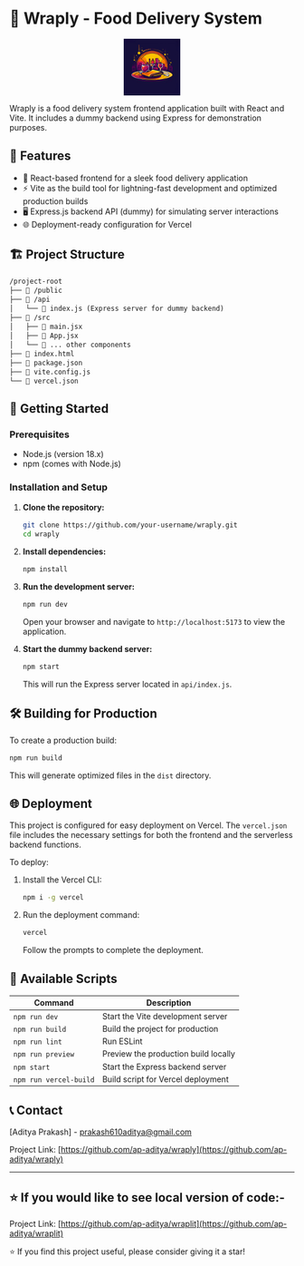 # 🍔 Wraply - Food Delivery System

<img src="/public/logo.jpg" alt="Wraply Logo" width="100" height="100" style="display: block; margin: auto;"/>

Wraply is a food delivery system frontend application built with React and Vite. It includes a dummy backend using Express for demonstration purposes.

## 🌟 Features

- 🚀 React-based frontend for a sleek food delivery application
- ⚡ Vite as the build tool for lightning-fast development and optimized production builds
- 🖥️ Express.js backend API (dummy) for simulating server interactions
- 🌐 Deployment-ready configuration for Vercel

## 🏗️ Project Structure

```
/project-root
├── 📂 /public
├── 📂 /api
│   └── 📄 index.js (Express server for dummy backend)
├── 📂 /src
│   ├── 📄 main.jsx
│   ├── 📄 App.jsx
│   └── 📂 ... other components
├── 📄 index.html
├── 📄 package.json
├── 📄 vite.config.js
└── 📄 vercel.json
```

## 🚀 Getting Started

### Prerequisites

- Node.js (version 18.x)
- npm (comes with Node.js)

### Installation and Setup

1. **Clone the repository:**
   ```bash
   git clone https://github.com/your-username/wraply.git
   cd wraply
   ```

2. **Install dependencies:**
   ```bash
   npm install
   ```

3. **Run the development server:**
   ```bash
   npm run dev
   ```
   Open your browser and navigate to `http://localhost:5173` to view the application.

4. **Start the dummy backend server:**
   ```bash
   npm start
   ```
   This will run the Express server located in `api/index.js`.

## 🛠️ Building for Production

To create a production build:

```bash
npm run build
```

This will generate optimized files in the `dist` directory.

## 🌐 Deployment

This project is configured for easy deployment on Vercel. The `vercel.json` file includes the necessary settings for both the frontend and the serverless backend functions.

To deploy:

1. Install the Vercel CLI:
   ```bash
   npm i -g vercel
   ```
2. Run the deployment command:
   ```bash
   vercel
   ```
   Follow the prompts to complete the deployment.

## 📜 Available Scripts

| Command | Description |
|---------|-------------|
| `npm run dev` | Start the Vite development server |
| `npm run build` | Build the project for production |
| `npm run lint` | Run ESLint |
| `npm run preview` | Preview the production build locally |
| `npm start` | Start the Express backend server |
| `npm run vercel-build` | Build script for Vercel deployment |


## 📞 Contact

[Aditya Prakash]  - prakash610aditya@gmail.com

Project Link: [https://github.com/ap-aditya/wraply](https://github.com/ap-aditya/wraply)

---

## ⭐️ If you would like to see local version of code:-
Project Link: [https://github.com/ap-aditya/wraplit](https://github.com/ap-aditya/wraplit)

⭐️ If you find this project useful, please consider giving it a star!

